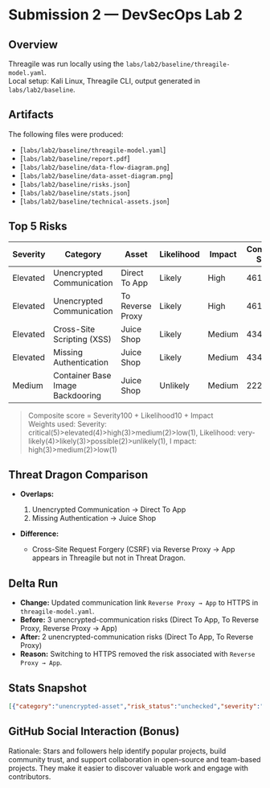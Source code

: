# Submission 2 — DevSecOps Lab 2

## Overview
Threagile was run locally using the `labs/lab2/baseline/threagile-model.yaml`.  
Local setup: Kali Linux, Threagile CLI, output generated in `labs/lab2/baseline`.

## Artifacts
The following files were produced:

- [`labs/lab2/baseline/threagile-model.yaml`]
- [`labs/lab2/baseline/report.pdf`]
- [`labs/lab2/baseline/data-flow-diagram.png`]
- [`labs/lab2/baseline/data-asset-diagram.png`]  
- [`labs/lab2/baseline/risks.json`]
- [`labs/lab2/baseline/stats.json`] 
- [`labs/lab2/baseline/technical-assets.json`]

## Top 5 Risks

| Severity  | Category                         | Asset           | Likelihood   | Impact | Composite Score |
|-----------|---------------------------------|----------------|-------------|--------|----------------|
| Elevated  | Unencrypted Communication        | Direct To App  | Likely      | High   | 461            |
| Elevated  | Unencrypted Communication        | To Reverse Proxy| Likely     | High   | 461            |
| Elevated  | Cross-Site Scripting (XSS)      | Juice Shop     | Likely      | Medium | 434            |
| Elevated  | Missing Authentication           | Juice Shop     | Likely      | Medium | 434            |
| Medium    | Container Base Image Backdooring | Juice Shop     | Unlikely    | Medium | 222            |

> Composite score = Severity100 + Likelihood10 + Impact  
> Weights used:
> Severity: critical(5)>elevated(4)>high(3)>medium(2)>low(1),
> Likelihood: very-likely(4)>likely(3)>possible(2)>unlikely(1), I
> mpact: high(3)>medium(2)>low(1)

## Threat Dragon Comparison
- **Overlaps:**  
  1. Unencrypted Communication → Direct To App  
  2. Missing Authentication → Juice Shop  

- **Difference:**  
  - Cross-Site Request Forgery (CSRF) via Reverse Proxy → App appears in Threagile but not in Threat Dragon.

## Delta Run
- **Change:** Updated communication link `Reverse Proxy → App` to HTTPS in `threagile-model.yaml`.  
- **Before:** 3 unencrypted-communication risks (Direct To App, To Reverse Proxy, Reverse Proxy → App)  
- **After:** 2 unencrypted-communication risks (Direct To App, To Reverse Proxy)  
- **Reason:** Switching to HTTPS removed the risk associated with `Reverse Proxy → App`.

## Stats Snapshot
```json
[{"category":"unencrypted-asset","risk_status":"unchecked","severity":"medium","exploitation_likelihood":"unlikely","exploitation_impact":"medium","title":"\u003cb\u003eUnencrypted Technical Asset\u003c/b\u003e named \u003cb\u003eJuice Shop\u003c/b\u003e","synthetic_id":"unencrypted-asset@juice-shop","most_relevant_data_asset":"","most_relevant_technical_asset":"juice-shop","most_relevant_trust_boundary":"","most_relevant_shared_runtime":"","most_relevant_communication_link":"","data_breach_probability":"improbable","data_breach_technical_assets":["juice-shop"]}, ...]
```
## GitHub Social Interaction (Bonus)
Rationale: Stars and followers help identify popular projects, build community trust, and support collaboration in open-source and team-based projects. They make it easier to discover valuable work and engage with contributors.
